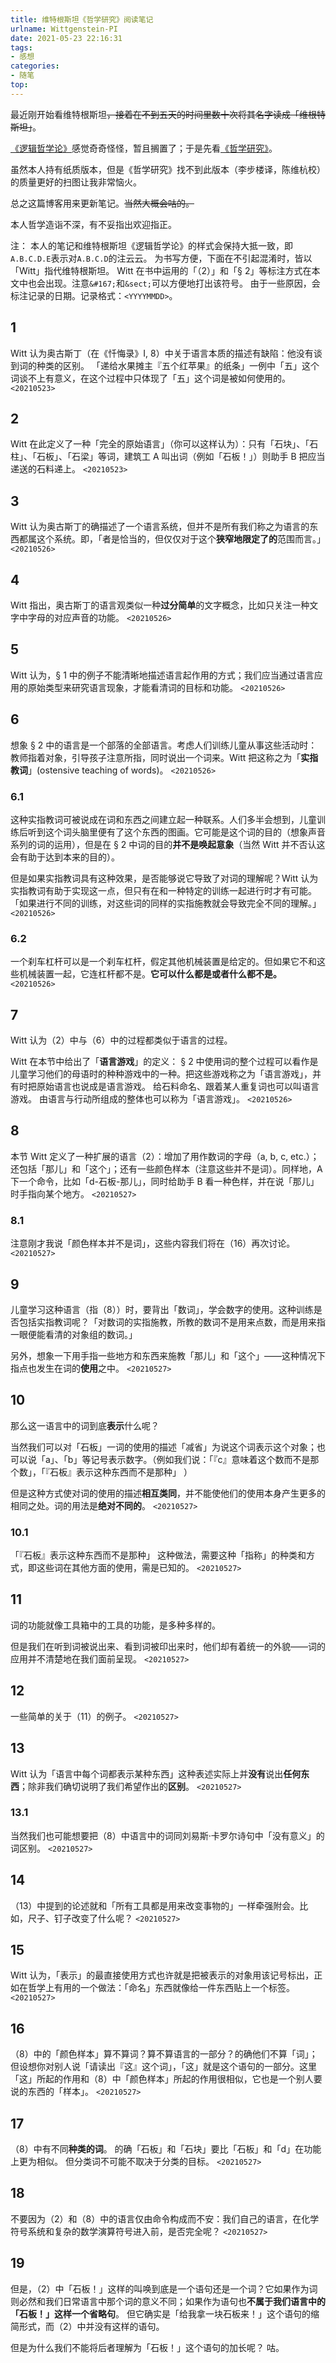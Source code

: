 ```yaml
---
title: 维特根斯坦《哲学研究》阅读笔记
urlname: Wittgenstein-PI
date: 2021-05-23 22:16:31
tags:
- 感想
categories:
- 随笔
top:
---
```


最近刚开始看维特根斯坦~~，接着在不到五天的时间里数十次将其名字读成「维根特斯坦」~~。

[《逻辑哲学论》](./逻辑哲学论（维特根斯坦著，贺绍甲译）.pdf)感觉奇奇怪怪，暂且搁置了；于是先看[《哲学研究》](./哲学研究（维特根斯坦著，李步楼译，陈维杭校）.pdf)。

虽然本人持有纸质版本，但是《哲学研究》找不到此版本（李步楼译，陈维杭校）的质量更好的扫图让我非常恼火。

总之这篇博客用来更新笔记。~~当然大概会咕的。~~

本人哲学造诣不深，有不妥指出欢迎指正。

<!-- more -->

注：
本人的笔记和维特根斯坦《逻辑哲学论》的样式会保持大抵一致，即`A.B.C.D.E`表示对`A.B.C.D`的注云云。
为书写方便，下面在不引起混淆时，皆以「Witt」指代维特根斯坦。
Witt 在书中运用的「（2）」和「&#167; 2」等标注方式在本文中也会出现。注意`&#167;`和`&sect;`可以方便地打出该符号。
由于一些原因，会标注记录的日期。记录格式：`<YYYYMMDD>`。

## 1

Witt 认为奥古斯丁（在《忏悔录》I, 8）中关于语言本质的描述有缺陷：他没有谈到词的种类的区别。
「递给水果摊主『五个红苹果』的纸条」一例中「五」这个词谈不上有意义，在这个过程中只体现了「五」这个词是被如何使用的。
`<20210523>`

## 2

Witt 在此定义了一种「完全的原始语言」（你可以这样认为）：只有「石块」、「石柱」、「石板」、「石梁」等词，建筑工 A 叫出词（例如「石板！」）则助手 B 把应当递送的石料递上。
`<20210523>`

## 3

Witt 认为奥古斯丁的确描述了一个语言系统，但并不是所有我们称之为语言的东西都属这个系统。即，「者是恰当的，但仅仅对于这个**狭窄地限定了的**范围而言。」
`<20210526>`

## 4

Witt 指出，奥古斯丁的语言观类似一种**过分简单**的文字概念，比如只关注一种文字中字母的对应声音的功能。
`<20210526>`

## 5

Witt 认为，&sect; 1 中的例子不能清晰地描述语言起作用的方式；我们应当通过语言应用的原始类型来研究语言现象，才能看清词的目标和功能。
`<20210526>`

## 6

想象 &sect; 2 中的语言是一个部落的全部语言。考虑人们训练儿童从事这些活动时：教师指着对象，引导孩子注意所指，同时说出一个词来。Witt 把这称之为「**实指教词**」(ostensive teaching of words)。
`<20210526>`

### 6.1

这种实指教词可被说成在词和东西之间建立起一种联系。人们多半会想到，儿童训练后听到这个词头脑里便有了这个东西的图画。它可能是这个词的目的（想象声音系列的词的运用），但是在 &sect; 2 中词的目的**并不是唤起意象**（当然 Witt 并不否认这会有助于达到本来的目的）。

但是如果实指教词具有这种效果，是否能够说它导致了对词的理解呢？Witt 认为实指教词有助于实现这一点，但只有在和一种特定的训练一起进行时才有可能。「如果进行不同的训练，对这些词的同样的实指施教就会导致完全不同的理解。」
`<20210526>`

### 6.2

一个刹车杠杆可以是一个刹车杠杆，假定其他机械装置是给定的。但如果它不和这些机械装置一起，它连杠杆都不是。**它可以什么都是或者什么都不是。**
`<20210526>`

## 7

Witt 认为（2）中与（6）中的过程都类似于语言的过程。

Witt 在本节中给出了「**语言游戏**」的定义：
&sect; 2 中使用词的整个过程可以看作是儿童学习他们的母语时的种种游戏中的一种。把这些游戏称之为「语言游戏」，并有时把原始语言也说成是语言游戏。
给石料命名、跟着某人重复词也可以叫语言游戏。
由语言与行动所组成的整体也可以称为「语言游戏」。
`<20210526>`

## 8

本节 Witt 定义了一种扩展的语言（2）：增加了用作数词的字母（a, b, c, etc.）；还包括「那儿」和「这个」；还有一些颜色样本（注意这些并不是词）。同样地，A 下一个命令，比如「d-石板-那儿」，同时给助手 B 看一种色样，并在说「那儿」时手指向某个地方。
`<20210527>`

### 8.1

注意刚才我说「颜色样本并不是词」，这些内容我们将在（16）再次讨论。
`<20210527>`

## 9

儿童学习这种语言（指（8））时，要背出「数词」，学会数字的使用。这种训练是否包括实指教词呢？「对数词的实指施教，所教的数词不是用来点数，而是用来指一眼便能看清的对象组的数词。」

另外，想象一下用手指一些地方和东西来施教「那儿」和「这个」——这种情况下指点也发生在词的**使用**之中。
`<20210527>`

## 10

那么这一语言中的词到底**表示**什么呢？

当然我们可以对「石板」一词的使用的描述「减省」为说这个词表示这个对象；也可以说「a」、「b」等记号表示数字。（例如我们说：「『c』意味着这个数而不是那个数」，「『石板』表示这种东西而不是那种」 ）

但是这种方式使对词的使用的描述**相互类同**，并不能使他们的使用本身产生更多的相同之处。词的用法是**绝对不同的**。
`<20210527>`

### 10.1

「『石板』表示这种东西而不是那种」 这种做法，需要这种「指称」的种类和方式，即这些词在其他方面的使用，需是已知的。
`<20210527>`

## 11

词的功能就像工具箱中的工具的功能，是多种多样的。

但是我们在听到词被说出来、看到词被印出来时，他们却有着统一的外貌——词的应用并不清楚地在我们面前呈现。
`<20210527>`

## 12

一些简单的关于（11）的例子。
`<20210527>`

## 13

Witt 认为「语言中每个词都表示某种东西」这种表述实际上并**没有**说出**任何东西**；除非我们确切说明了我们希望作出的**区别**。
`<20210527>`

### 13.1

当然我们也可能想要把（8）中语言中的词同刘易斯·卡罗尔诗句中「没有意义」的词区别。
`<20210527>`

## 14

（13）中提到的论述就和「所有工具都是用来改变事物的」一样牵强附会。比如，尺子、钉子改变了什么呢？
`<20210527>`

## 15

Witt 认为，「表示」的最直接使用方式也许就是把被表示的对象用该记号标出，正如在哲学上有用的一个做法：「命名」东西就像给一件东西贴上一个标签。
`<20210527>`

## 16

（8）中的「颜色样本」算不算词？算不算语言的一部分？的确他们不算「词」；但设想你对别人说「请读出『这』这个词」，「这」就是这个语句的一部分。这里「这」所起的作用和（8）中「颜色样本」所起的作用很相似，它也是一个别人要说的东西的「样本」。
`<20210527>`

## 17

（8）中有不同**种类的词**。
的确「石板」和「石块」要比「石板」和「d」在功能上更为相似。
但分类词不可能不取决于分类的目标。
`<20210527>`

## 18

不要因为（2）和（8）中的语言仅由命令构成而不安：我们自己的语言，在化学符号系统和复杂的数学演算符号进入前，是否完全呢？
`<20210527>`

## 19

但是，（2）中「石板！」这样的叫唤到底是一个语句还是一个词？它如果作为词则必然和我们日常语言中那个词的意义不同；如果作为语句也**不属于我们语言中的「石板！」这样一个省略句**。
但它确实是「给我拿一块石板来！」这个语句的缩简形式，而（2）中并没有这样的语句。

但是为什么我们不能将后者理解为「石板！」这个语句的加长呢？
咕。